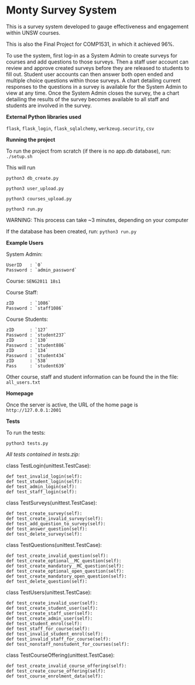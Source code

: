 # Monty Survey System

This is a survey system developed to gauge effectiveness and engagement within UNSW courses. 

This is also the Final Project for COMP1531, in which it achieved 96%.

To use the system, first log-in as a System Admin to create surveys for courses and add questions to those surveys. Then a staff user account can review and approve created surveys before they are released to students to fill out. Student user accounts can then answer both open ended and multiple choice questions within those surveys. A chart detailing current responses to the questions in a survey is available for the System Admin to view at any time. Once the System Admin closes the survey, the a chart detailing the results of the survey becomes available to all staff and students are involved in the survey.

**External Python libraries used**

`flask`, `flask_login`, `flask_sqlalchemy`, `werkzeug.security`, `csv`

**Running the project**

To run the project from scratch (if there is no app.db database), run: `./setup.sh`

This will run 

`python3 db_create.py`

`python3 user_upload.py`

`python3 courses_upload.py`

`python3 run.py`

WARNING: This process can take ~3 minutes, depending on your computer

If the database has been created, run: `python3 run.py`

**Example Users**

System Admin: 

    UserID   : `0`
    Password : `admin_password`

Course: `SENG2011 18s1`

Course Staff:
 
    zID      : `1086`
    Password : `staff1086`

Course Students:
 
    zID      : `127`
    Password : `student237`
    zID      : `130`
    Password : `student886`
    zID      : `134`
    Password : `student434`
    zID      : `538`
    Pass     : `student639`

Other course, staff and student information can be found the in the file: `all_users.txt`

**Homepage** 

Once the server is active, the URL of the home page is `http://127.0.0.1:2001`

**Tests**

To run the tests:

`python3 tests.py`

*All tests contained in tests.zip:*

class TestLogin(unittest.TestCase):

	def test_invalid_login(self):
	def test_student_login(self):
	def test_admin_login(self):
	def test_staff_login(self):
	
class TestSurveys(unittest.TestCase):

	def test_create_survey(self):
	def test_create_invalid_survey(self):
	def test_add_question_to_survey(self):
	def test_answer_question(self):
	def test_delete_survey(self):
	
class TestQuestions(unittest.TestCase):

	def test_create_invalid_question(self):
	def test_create_optional__MC_question(self):
	def test_create_mandatory__MC_question(self):
	def test_create_optional_open_question(self):
	def test_create_mandatory_open_question(self):
	def test_delete_question(self):
	
class TestUsers(unittest.TestCase):

	def test_create_invalid_user(self):
	def test_create_student_user(self):
	def test_create_staff_user(self):
	def test_create_admin_user(self):
	def test_student_enrol(self):
	def test_staff_for_course(self):
	def test_invalid_student_enrol(self):
	def test_invalid_staff_for_course(self):
	def test_nonstaff_nonstudent_for_courses(self):
	
class TestCourseOffering(unittest.TestCase):

	def test_create_invalid_course_offering(self):
	def test_create_course_offering(self):
	def test_course_enrolment_data(self):
